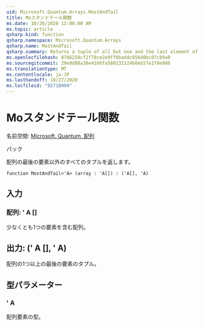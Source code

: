 ```yaml
---
uid: Microsoft.Quantum.Arrays.MostAndTail
title: Moスタンドテール関数
ms.date: 10/26/2020 12:00:00 AM
ms.topic: article
qsharp.kind: function
qsharp.namespace: Microsoft.Quantum.Arrays
qsharp.name: MostAndTail
qsharp.summary: Returns a tuple of all but one and the last element of the array.
ms.openlocfilehash: 8786250cf2f78ce2e9ff8baddc856d0bc07cb9a0
ms.sourcegitcommit: 29e0d88a30e4166fa580132124b0eb57e1f0e986
ms.translationtype: MT
ms.contentlocale: ja-JP
ms.lasthandoff: 10/27/2020
ms.locfileid: "92718994"
---
```

# <a name="mostandtail-function"></a>Moスタンドテール関数

名前空間: [Microsoft. Quantum. 配列](xref:Microsoft.Quantum.Arrays)

パック [](https://nuget.org/packages/)


配列の最後の要素以外のすべてのタプルを返します。

```qsharp
function MostAndTail<'A> (array : 'A[]) : ('A[], 'A)
```


## <a name="input"></a>入力

### <a name="array--a"></a>配列: ' A []

少なくとも1つの要素を含む配列。



## <a name="output--aa"></a>出力: (' A [], ' A)

配列の1つ以上の最後の要素のタプル。

## <a name="type-parameters"></a>型パラメーター

### <a name="a"></a>' A

配列要素の型。